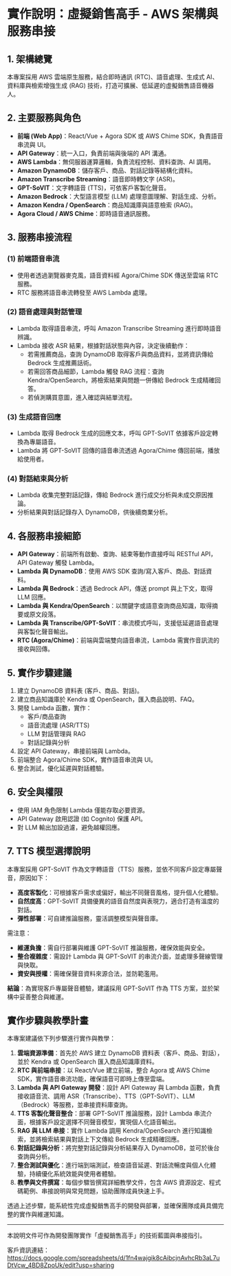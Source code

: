 # 實作說明：虛擬銷售高手 - AWS 架構與服務串接

## 1. 架構總覽

本專案採用 AWS 雲端原生服務，結合即時通訊 (RTC)、語音處理、生成式 AI、資料庫與檢索增強生成 (RAG) 技術，打造可擴展、低延遲的虛擬銷售語音機器人。

## 2. 主要服務與角色

- **前端 (Web App)**：React/Vue + Agora SDK 或 AWS Chime SDK，負責語音串流與 UI。
- **API Gateway**：統一入口，負責前端與後端的 API 溝通。
- **AWS Lambda**：無伺服器運算邏輯，負責流程控制、資料查詢、AI 調用。
- **Amazon DynamoDB**：儲存客戶、商品、對話記錄等結構化資料。
- **Amazon Transcribe Streaming**：語音即時轉文字 (ASR)。
- **GPT-SoVIT**：文字轉語音 (TTS)，可依客戶客製化聲音。
- **Amazon Bedrock**：大型語言模型 (LLM) 處理意圖理解、對話生成、分析。
- **Amazon Kendra / OpenSearch**：商品知識庫與語意檢索 (RAG)。
- **Agora Cloud / AWS Chime**：即時語音通訊服務。

## 3. 服務串接流程

### (1) 前端語音串流

- 使用者透過瀏覽器麥克風，語音資料經 Agora/Chime SDK 傳送至雲端 RTC 服務。
- RTC 服務將語音串流轉發至 AWS Lambda 處理。

### (2) 語音處理與對話管理

- Lambda 取得語音串流，呼叫 Amazon Transcribe Streaming 進行即時語音辨識。
- Lambda 接收 ASR 結果，根據對話狀態與內容，決定後續動作：
    - 若需推薦商品，查詢 DynamoDB 取得客戶與商品資料，並將資訊傳給 Bedrock 生成推薦話術。
    - 若需回答商品細節，Lambda 觸發 RAG 流程：查詢 Kendra/OpenSearch，將檢索結果與問題一併傳給 Bedrock 生成精確回答。
    - 若偵測購買意圖，進入確認與結單流程。

### (3) 生成語音回應

- Lambda 取得 Bedrock 生成的回應文本，呼叫 GPT-SoVIT 依據客戶設定轉換為專屬語音。
- Lambda 將 GPT-SoVIT 回傳的語音串流透過 Agora/Chime 傳回前端，播放給使用者。

### (4) 對話結束與分析

- Lambda 收集完整對話記錄，傳給 Bedrock 進行成交分析與未成交原因推論。
- 分析結果與對話記錄存入 DynamoDB，供後續商業分析。

## 4. 各服務串接細節

- **API Gateway**：前端所有啟動、查詢、結束等動作直接呼叫 RESTful API，API Gateway 觸發 Lambda。
- **Lambda 與 DynamoDB**：使用 AWS SDK 查詢/寫入客戶、商品、對話資料。
- **Lambda 與 Bedrock**：透過 Bedrock API，傳送 prompt 與上下文，取得 LLM 回應。
- **Lambda 與 Kendra/OpenSearch**：以關鍵字或語意查詢商品知識，取得摘要或原文段落。
- **Lambda 與 Transcribe/GPT-SoVIT**：串流模式呼叫，支援低延遲語音處理與客製化聲音輸出。
- **RTC (Agora/Chime)**：前端與雲端雙向語音串流，Lambda 需實作音訊流的接收與回傳。

## 5. 實作步驟建議

1. 建立 DynamoDB 資料表 (客戶、商品、對話)。
2. 建立商品知識庫於 Kendra 或 OpenSearch，匯入商品說明、FAQ。
3. 開發 Lambda 函數，實作：
    - 客戶/商品查詢
    - 語音流處理 (ASR/TTS)
    - LLM 對話管理與 RAG
    - 對話記錄與分析
4. 設定 API Gateway，串接前端與 Lambda。
5. 前端整合 Agora/Chime SDK，實作語音串流與 UI。
6. 整合測試，優化延遲與對話體驗。

## 6. 安全與權限

- 使用 IAM 角色限制 Lambda 僅能存取必要資源。
- API Gateway 啟用認證 (如 Cognito) 保護 API。
- 對 LLM 輸出加設過濾，避免越權回應。

## 7. TTS 模型選擇說明

本專案採用 GPT-SoVIT 作為文字轉語音（TTS）服務，並依不同客戶設定專屬聲音，原因如下：

- **高度客製化**：可根據客戶需求或偏好，輸出不同聲音風格，提升個人化體驗。
- **自然度高**：GPT-SoVIT 具備優異的語音自然度與表現力，適合打造有溫度的對話。
- **彈性部署**：可自建推論服務，靈活調整模型與聲音庫。

需注意：

- **維運負擔**：需自行部署與維護 GPT-SoVIT 推論服務，確保效能與安全。
- **整合複雜度**：需設計 Lambda 與 GPT-SoVIT 的串流介面，並處理多聲線管理與快取。
- **資安與授權**：需確保聲音資料來源合法，並防範濫用。

**結論**：為實現客戶專屬聲音體驗，建議採用 GPT-SoVIT 作為 TTS 方案，並於架構中妥善整合與維運。

## 實作步驟與教學計畫

本專案建議依下列步驟進行實作與教學：

1. **雲端資源準備**：首先於 AWS 建立 DynamoDB 資料表（客戶、商品、對話），並於 Kendra 或 OpenSearch 匯入商品知識庫資料。
2. **RTC 與前端串接**：以 React/Vue 建立前端，整合 Agora 或 AWS Chime SDK，實作語音串流功能，確保語音可即時上傳至雲端。
3. **Lambda 與 API Gateway 開發**：設計 API Gateway 與 Lambda 函數，負責接收語音流、調用 ASR（Transcribe）、TTS（GPT-SoVIT）、LLM（Bedrock）等服務，並串接資料庫查詢。
4. **TTS 客製化聲音整合**：部署 GPT-SoVIT 推論服務，設計 Lambda 串流介面，根據客戶設定選擇不同聲音模型，實現個人化語音輸出。
5. **RAG 與 LLM 串接**：實作 Lambda 調用 Kendra/OpenSearch 進行知識檢索，並將檢索結果與對話上下文傳給 Bedrock 生成精確回應。
6. **對話記錄與分析**：將完整對話記錄與分析結果存入 DynamoDB，並可於後台查詢與分析。
7. **整合測試與優化**：進行端到端測試，檢查語音延遲、對話流暢度與個人化體驗，持續優化系統效能與使用者體驗。
8. **教學與文件撰寫**：每個步驟皆撰寫詳細教學文件，包含 AWS 資源設定、程式碼範例、串接說明與常見問題，協助團隊成員快速上手。

透過上述步驟，能系統性完成虛擬銷售高手的開發與部署，並確保團隊成員具備完整的實作與維運知識。

---

本說明文件可作為開發團隊實作「虛擬銷售高手」的技術藍圖與串接指引。

客戶資訊連結：  
https://docs.google.com/spreadsheets/d/1fn4wajgik8cAibcjnAvhcRb3aL7uDtVcw_4BD8ZpoUk/edit?usp=sharing
